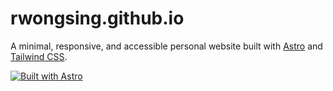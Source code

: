 # rwongsing.github.io

A minimal, responsive, and accessible personal website built with [Astro](https://astro.build/) and [Tailwind CSS](https://tailwindcss.com/).

[![Built with Astro](https://astro.badg.es/v2/built-with-astro/medium.svg)](https://astro.build)
